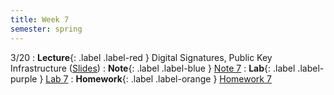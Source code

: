 ```yaml
---
title: Week 7
semester: spring
---
```


3/20
: **Lecture**{: .label .label-red } Digital Signatures, Public Key Infrastructure ([Slides](https://docs.google.com/presentation/d/1nJc3gPDZQoyA0yBAvwMjEUSfofhLGYD5hOluKnQ3ZBw/edit?usp=sharing))
: **Note**{: .label .label-blue } [Note 7](https://codebreakingatcal.org/assets/notes/note7.pdf)
: **Lab**{: .label .label-purple } [Lab 7](https://datahub.berkeley.edu/hub/user-redirect/git-pull?repo=https%3A%2F%2Fgithub.com%2FCodebreakingAtCal%2FCodebreakingLabs&urlpath=tree%2FCodebreakingLabs%2FLab7%2Flab07.ipynb&branch=master)
: **Homework**{: .label .label-orange } [Homework 7](https://codebreakingatcal.org/assets/homework/hw7.pdf)

